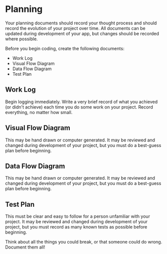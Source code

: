 # Planning

Your planning documents should record your thought process and should record the evolution of your project over time. All documents can be updated during development of your app, but changes should be recorded where possible.

Before you begin coding, create the following documents:

* Work Log
* Visual Flow Diagram
* Data Flow Diagram
* Test Plan

## Work Log

Begin logging immediately. Write a very brief record of what you achieved \(or didn't achieve\) each time you do some work on your project. Record everything, no matter how small.

## Visual Flow Diagram

This may be hand drawn or computer generated. It may be reviewed and changed during development of your project, but you must do a best-guess plan before beginning.

## Data Flow Diagram

This may be hand drawn or computer generated. It may be reviewed and changed during development of your project, but you must do a best-guess plan before beginning.

## Test Plan

This must be clear and easy to follow for a person unfamiliar with your project. It may be reviewed and changed during development of your project, but you must record as many known tests as possible before beginning.

Think about all the things you could break, or that someone could do wrong. Document them all!

